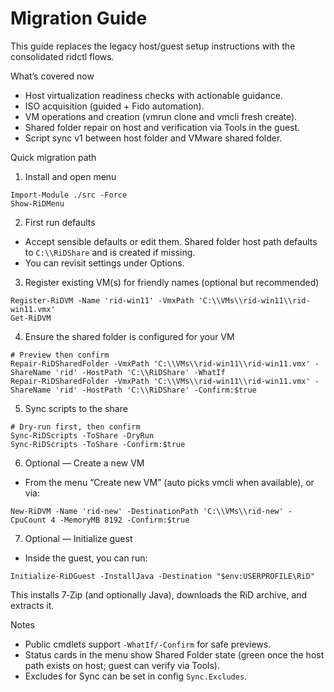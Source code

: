 # Migration Guide

This guide replaces the legacy host/guest setup instructions with the consolidated ridctl flows.

What’s covered now
- Host virtualization readiness checks with actionable guidance.
- ISO acquisition (guided + Fido automation).
- VM operations and creation (vmrun clone and vmcli fresh create).
- Shared folder repair on host and verification via Tools in the guest.
- Script sync v1 between host folder and VMware shared folder.

Quick migration path
1) Install and open menu
```pwsh
Import-Module ./src -Force
Show-RiDMenu
```

2) First run defaults
- Accept sensible defaults or edit them. Shared folder host path defaults to `C:\\RiDShare` and is created if missing.
- You can revisit settings under Options.

3) Register existing VM(s) for friendly names (optional but recommended)
```pwsh
Register-RiDVM -Name 'rid-win11' -VmxPath 'C:\\VMs\\rid-win11\\rid-win11.vmx'
Get-RiDVM
```

4) Ensure the shared folder is configured for your VM
```pwsh
# Preview then confirm
Repair-RiDSharedFolder -VmxPath 'C:\\VMs\\rid-win11\\rid-win11.vmx' -ShareName 'rid' -HostPath 'C:\\RiDShare' -WhatIf
Repair-RiDSharedFolder -VmxPath 'C:\\VMs\\rid-win11\\rid-win11.vmx' -ShareName 'rid' -HostPath 'C:\\RiDShare' -Confirm:$true
```

5) Sync scripts to the share
```pwsh
# Dry-run first, then confirm
Sync-RiDScripts -ToShare -DryRun
Sync-RiDScripts -ToShare -Confirm:$true
```

6) Optional — Create a new VM
- From the menu “Create new VM” (auto picks vmcli when available), or via:
```pwsh
New-RiDVM -Name 'rid-new' -DestinationPath 'C:\\VMs\\rid-new' -CpuCount 4 -MemoryMB 8192 -Confirm:$true
```

7) Optional — Initialize guest
- Inside the guest, you can run:
```pwsh
Initialize-RiDGuest -InstallJava -Destination "$env:USERPROFILE\RiD"
```
  This installs 7‑Zip (and optionally Java), downloads the RiD archive, and extracts it.

Notes
- Public cmdlets support `-WhatIf/-Confirm` for safe previews.
- Status cards in the menu show Shared Folder state (green once the host path exists on host; guest can verify via Tools).
- Excludes for Sync can be set in config `Sync.Excludes`.
